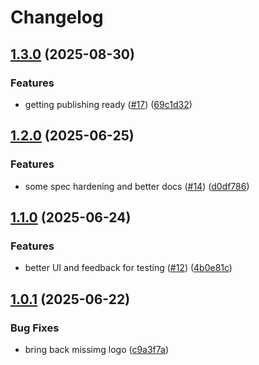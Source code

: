 # Changelog

## [1.3.0](https://github.com/sdlp-org/sdlp/compare/sdlp-cli-v1.2.0...sdlp-cli-v1.3.0) (2025-08-30)


### Features

* getting publishing ready ([#17](https://github.com/sdlp-org/sdlp/issues/17)) ([69c1d32](https://github.com/sdlp-org/sdlp/commit/69c1d3267dabaf035a047c66242fca9f5f70c173))

## [1.2.0](https://github.com/sdlp-org/sdlp/compare/sdlp-cli-v1.1.0...sdlp-cli-v1.2.0) (2025-06-25)

### Features

- some spec hardening and better docs ([#14](https://github.com/sdlp-org/sdlp/issues/14)) ([d0df786](https://github.com/sdlp-org/sdlp/commit/d0df786c9396ebfac7012061fb937192126fe872))

## [1.1.0](https://github.com/sdlp-org/sdlp/compare/sdlp-cli-v1.0.1...sdlp-cli-v1.1.0) (2025-06-24)

### Features

- better UI and feedback for testing ([#12](https://github.com/sdlp-org/sdlp/issues/12)) ([4b0e81c](https://github.com/sdlp-org/sdlp/commit/4b0e81c7dde9d36a7919cf8f292e8657f1fd6690))

## [1.0.1](https://github.com/sdlp-org/sdlp/compare/sdlp-cli-v1.0.0...sdlp-cli-v1.0.1) (2025-06-22)

### Bug Fixes

- bring back missimg logo ([c9a3f7a](https://github.com/sdlp-org/sdlp/commit/c9a3f7aecf8b2c735df5daee62e46c2e4b879868))
